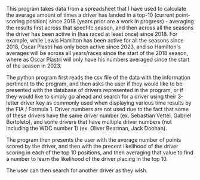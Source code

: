This program takes data from a spreadsheet that I have used to calculate the average amount of times a driver has landed in a top-10 (current point-scoring position) since 2018 (years prior are a work in progress) - averaging the results first across that specfifc season, and then across all the seasons the driver has been active in (has raced at least once) since 2018. For example, while Lewis Hamilton has been active for all the seasons since 2018, Oscar Piastri has only been active since 2023, and so Hamilton's averages will be across all years/races since the start of the 2018 season, where as Oscar Piastri will only have his numbers averaged since the start of the season in 2023. 

The python program first reads the csv file of the data with the information pertinent to the program, and then asks the user if they would like to be presented with the database of drivers represented in the program, or if they would like to simply go ahead and search for a driver using their 3-letter driver key as commonly used when displaying various time results by the FIA / Formula 1. Driver numbers are not used due to the fact that some of these drivers have the same driver number (ex. Sebastian Vettel, Gabriel Bortoleto), and some drivers that have multiple driver numbers (not including the WDC number 1) (ex. Oliver Bearman, Jack Doohan). 

The program then presents the user with the average number of points scored by the driver, and then with the precent likelihood of the driver scoring in each of the top 10 positions, and then averaging that value to find a number to learn the likelihood of the driver placing in the top 10. 

The user can then search for another driver as they wish. 
